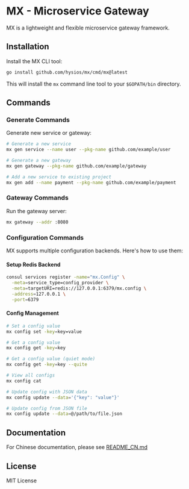 # MX - Microservice Gateway

MX is a lightweight and flexible microservice gateway framework.

## Installation

Install the MX CLI tool:

```bash
go install github.com/hysios/mx/cmd/mx@latest
```

This will install the `mx` command line tool to your `$GOPATH/bin` directory.

## Commands

### Generate Commands

Generate new service or gateway:

```bash
# Generate a new service
mx gen service --name user --pkg-name github.com/example/user

# Generate a new gateway
mx gen gateway --pkg-name github.com/example/gateway

# Add a new service to existing project
mx gen add --name payment --pkg-name github.com/example/payment
```

### Gateway Commands

Run the gateway server:

```bash
mx gateway --addr :8080
```

### Configuration Commands

MX supports multiple configuration backends. Here's how to use them:

#### Setup Redis Backend

```bash
consul services register -name="mx.Config" \
  -meta=service_type=config_provider \
  -meta=targetURI=redis://127.0.0.1:6379/mx.config \
  -address=127.0.0.1 \
  -port=6379
```

#### Config Management

```bash
# Set a config value
mx config set -key=key=value

# Get a config value
mx config get -key=key

# Get a config value (quiet mode)
mx config get -key=key --quite

# View all configs
mx config cat

# Update config with JSON data
mx config update --data='{"key": "value"}'

# Update config from JSON file
mx config update --data=@/path/to/file.json
```

## Documentation

For Chinese documentation, please see [README_CN.md](README_CN.md)

## License

MIT License


